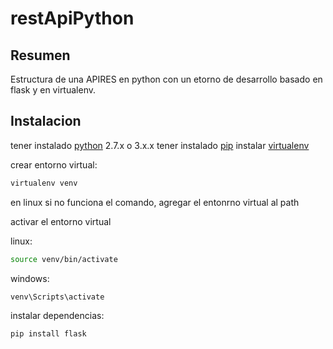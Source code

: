 # restApiPython

## Resumen 
Estructura de una APIRES en python con un etorno de desarrollo basado en flask y en virtualenv.

## Instalacion
tener instalado [python](https://www.python.org/) 2.7.x o 3.x.x 
tener instalado [pip](https://pip.pypa.io/en/latest/installation)
instalar [virtualenv](https://virtualenv.pypa.io/en/latest/)

crear entorno virtual:
```sh
virtualenv venv
```
en linux si no funciona el comando, agregar el entonrno virtual al path

activar el entorno virtual

linux:
```sh
source venv/bin/activate
```

windows:
```sh
venv\Scripts\activate
```

instalar dependencias:
```sh
pip install flask
```




